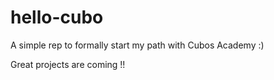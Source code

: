 # hello-cubo
A simple rep to formally start my path with Cubos Academy :) 

Great projects are coming !!
